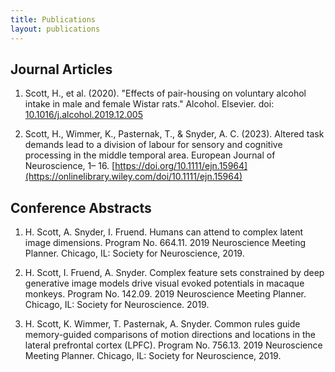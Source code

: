 ```yaml
---
title: Publications
layout: publications
---
```


## Journal Articles
1.	Scott, H., et al. (2020). "Effects of pair-housing on voluntary alcohol intake in male and female Wistar rats." Alcohol. Elsevier. doi: [10.1016/j.alcohol.2019.12.005](https://doi.org/10.1016/j.alcohol.2019.12.005)

2.  Scott, H., Wimmer, K., Pasternak, T., & Snyder, A. C. (2023). Altered task demands lead to a division of labour for sensory and cognitive processing in the middle temporal area. European Journal of Neuroscience, 1– 16. [https://doi.org/10.1111/ejn.15964](https://onlinelibrary.wiley.com/doi/10.1111/ejn.15964)


## Conference Abstracts

1.	H. Scott, A. Snyder, I. Fruend. Humans can attend to complex latent image dimensions. Program No. 664.11. 2019 Neuroscience Meeting Planner. Chicago, IL: Society for Neuroscience, 2019.

2.	H. Scott, I. Fruend, A. Snyder. Complex feature sets constrained by deep generative image models drive visual evoked potentials in macaque monkeys. Program No. 142.09. 2019 Neuroscience Meeting Planner. Chicago, IL: Society for Neuroscience. 2019.

3.	H. Scott, K. Wimmer, T. Pasternak, A. Snyder. Common rules guide memory-guided comparisons of motion directions and locations in the lateral prefrontal cortex (LPFC). Program No. 756.13. 2019 Neuroscience Meeting Planner. Chicago, IL: Society for Neuroscience, 2019.


